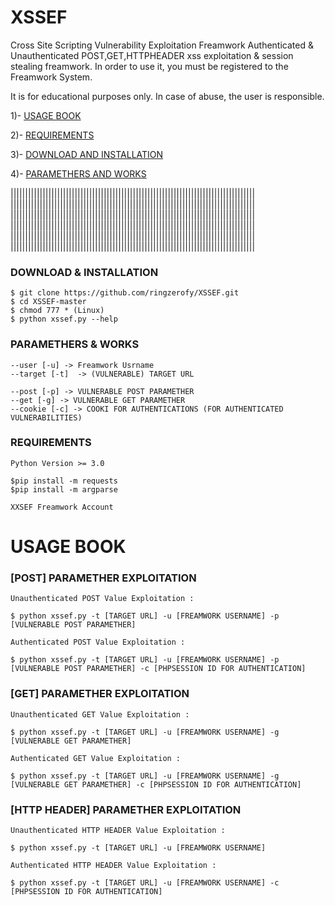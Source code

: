 # XSSEF
 Cross Site Scripting Vulnerability Exploitation Freamwork
 Authenticated & Unauthenticated POST,GET,HTTPHEADER xss exploitation & session stealing freamwork.
 In order to use it, you must be registered to the Freamwork System.
 
 It is for educational purposes only. In case of abuse, the user is responsible.
 
 
 1)- [USAGE BOOK](https://github.com/ringzerofy/XSSEF#usage-book)
 
 2)- [REQUIREMENTS](https://github.com/ringzerofy/XSSEF#requirements)
 
 3)- [DOWNLOAD AND INSTALLATION](https://github.com/ringzerofy/XSSEF#download--installation)
 
 4)- [PARAMETHERS AND WORKS](https://github.com/ringzerofy/XSSEF#paramethers--works)
 
 
 
||||||||||||||||||||||||||||||||||||||||||||||||||||||||||||||||||||||||||||||||||||
||||||||||||||||||||||||||||||||||||||||||||||||||||||||||||||||||||||||||||||||||||
||||||||||||||||||||||||||||||||||||||||||||||||||||||||||||||||||||||||||||||||||||
||||||||||||||||||||||||||||||||||||||||||||||||||||||||||||||||||||||||||||||||||||
||||||||||||||||||||||||||||||||||||||||||||||||||||||||||||||||||||||||||||||||||||
||||||||||||||||||||||||||||||||||||||||||||||||||||||||||||||||||||||||||||||||||||

 ### DOWNLOAD & INSTALLATION
 
  ```
  $ git clone https://github.com/ringzerofy/XSSEF.git
  $ cd XSSEF-master
  $ chmod 777 * (Linux)
  $ python xssef.py --help
  
  ```
 
 
### PARAMETHERS & WORKS
 
 ```
 --user [-u] -> Freamwork Usrname
 --target [-t]  -> (VULNERABLE) TARGET URL
 
 --post [-p] -> VULNERABLE POST PARAMETHER
 --get [-g] -> VULNERABLE GET PARAMETHER
 --cookie [-c] -> COOKI FOR AUTHENTICATIONS (FOR AUTHENTICATED VULNERABILITIES)
 
 ``` 
 
 
 
 ### REQUIREMENTS
 ```
 Python Version >= 3.0
 
 $pip install -m requests
 $pip install -m argparse
 
 XXSEF Freamwork Account
 
 ```
 
 
 # USAGE BOOK 
 
 ### [POST] PARAMETHER EXPLOITATION
   
  ``` 
  Unauthenticated POST Value Exploitation :
  
  $ python xssef.py -t [TARGET URL] -u [FREAMWORK USERNAME] -p [VULNERABLE POST PARAMETHER]
  
  Authenticated POST Value Exploitation :
  
  $ python xssef.py -t [TARGET URL] -u [FREAMWORK USERNAME] -p [VULNERABLE POST PARAMETHER] -c [PHPSESSION ID FOR AUTHENTICATION]
  
  ```
  
  
  ### [GET] PARAMETHER EXPLOITATION
  
  ```
  Unauthenticated GET Value Exploitation :
  
  $ python xssef.py -t [TARGET URL] -u [FREAMWORK USERNAME] -g [VULNERABLE GET PARAMETHER]
  
  Authenticated GET Value Exploitation :
  
  $ python xssef.py -t [TARGET URL] -u [FREAMWORK USERNAME] -g [VULNERABLE GET PARAMETHER] -c [PHPSESSION ID FOR AUTHENTICATION]
  
  ```
  
  
  
  
  ### [HTTP HEADER] PARAMETHER EXPLOITATION
  
  ```
  Unauthenticated HTTP HEADER Value Exploitation :
  
  $ python xssef.py -t [TARGET URL] -u [FREAMWORK USERNAME]
  
  Authenticated HTTP HEADER Value Exploitation :
 
  $ python xssef.py -t [TARGET URL] -u [FREAMWORK USERNAME] -c [PHPSESSION ID FOR AUTHENTICATION]
  
  ```
  


